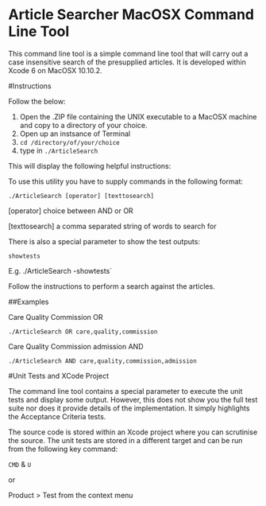 # Article Searcher MacOSX Command Line Tool

This command line tool is a simple command line tool that will carry out a case insensitive search of the presupplied articles. It is developed within Xcode 6 on MacOSX 10.10.2.

#Instructions

Follow the below:

1. Open the .ZIP file containing the UNIX executable to a MacOSX machine and copy to a directory of your choice. 
2. Open up an instsance of Terminal
3. `cd /directory/of/your/choice`
4. type in `./ArticleSearch`

This will display the following helpful instructions:

To use this utility you have to supply commands in the following format:

    ./ArticleSearch [operator] [texttosearch]

[operator] choice between AND or OR

[texttosearch] a comma separated string of words to search for


There is also a special parameter to show the test outputs:

    showtests

E.g. ./ArticleSearch -showtests`

Follow the instructions to perform a search against the articles.


##Examples

Care Quality Commission OR

    ./ArticleSearch OR care,quality,commission

Care Quality Commission admission AND

    ./ArticleSearch AND care,quality,commission,admission


#Unit Tests and XCode Project

The command line tool contains a special parameter to execute the unit tests and display some output. However, this does not show you the full test suite nor does it provide details of the implementation. It simply highlights the Acceptance Criteria tests.

The source code is stored within an Xcode project where you can scrutinise the source. The unit tests are stored in a different target and can be run from the following key command:

`CMD` & `U`

or

Product > Test from the context menu


